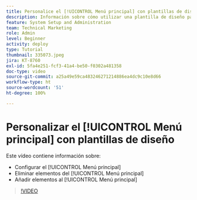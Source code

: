 ```yaml
---
title: Personalice el [!UICONTROL Menú principal] con plantillas de diseño
description: Información sobre cómo utilizar una plantilla de diseño para personalizar el [!UICONTROL Menú principal].
feature: System Setup and Administration
team: Technical Marketing
role: Admin
level: Beginner
activity: deploy
type: Tutorial
thumbnail: 335073.jpeg
jira: KT-8760
exl-id: 5fa4e251-fcf3-41a4-be50-f0302a481358
doc-type: video
source-git-commit: a25a49e59ca483246271214886ea4dc9c10e8d66
workflow-type: ht
source-wordcount: '51'
ht-degree: 100%

---
```


# Personalizar el [!UICONTROL Menú principal] con plantillas de diseño

Este vídeo contiene información sobre:

* Configurar el [!UICONTROL Menú principal]
* Eliminar elementos del [!UICONTROL Menú principal]
* Añadir elementos al [!UICONTROL Menú principal]


>[!VIDEO](https://video.tv.adobe.com/v/335073/?quality=12&learn=on)
